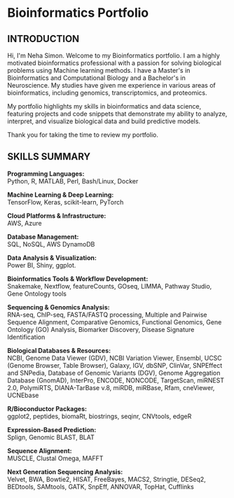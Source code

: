 

# Bioinformatics Portfolio

## INTRODUCTION
Hi, I'm Neha Simon. Welcome to my Bioinformatics portfolio. I am a highly motivated bioinformatics professional with a passion for solving  biological problems using Machine learning methods. I have a Master's in Bioinformatics and Computational Biology and a Bachelor's in Neuroscience. My studies have given me experience in various areas of bioinformatics, including genomics, transcriptomics, and proteomics.

My portfolio highlights my skills in bioinformatics and data science, featuring projects and code snippets that demonstrate my ability to analyze, interpret, and visualize biological data and build predictive models.  

Thank you for taking the time to review my portfolio.

## SKILLS SUMMARY
**Programming Languages:**  
Python, R, MATLAB, Perl, Bash/Linux, Docker

**Machine Learning & Deep Learning:**  
TensorFlow, Keras, scikit-learn, PyTorch

**Cloud Platforms & Infrastructure:**  
AWS, Azure

**Database Management:**  
SQL, NoSQL, AWS DynamoDB

**Data Analysis & Visualization:**  
Power BI, Shiny, ggplot.

**Bioinformatics Tools & Workflow Development:**  
Snakemake, Nextflow, featureCounts, GOseq, LIMMA, Pathway Studio, Gene Ontology tools

**Sequencing & Genomics Analysis:**  
RNA-seq, ChIP-seq, FASTA/FASTQ processing, Multiple and Pairwise Sequence Alignment, Comparative Genomics, Functional Genomics, Gene Ontology (GO) Analysis, Biomarker Discovery, Disease Signature Identification

**Biological Databases & Resources:**  
NCBI, Genome Data Viewer (GDV), NCBI Variation Viewer, Ensembl, UCSC (Genome Browser, Table Browser), Galaxy, IGV, dbSNP, ClinVar, SNPEffect and SNPedia, Database of Genomic Variants (DGV), Genome Aggregation Database (GnomAD), InterPro, ENCODE, NONCODE, TargetScan, miRNEST 2.0, PolymiRTS, DIANA-TarBase v.8, miRDB, miRBase, Rfam, cneViewer, UCNEbase

**R/Bioconductor Packages:**  
ggplot2, peptides, biomaRt, biostrings, seqinr, CNVtools, edgeR

**Expression-Based Prediction:**  
Splign, Genomic BLAST, BLAT

**Sequence Alignment:**  
MUSCLE, Clustal Omega, MAFFT

**Next Generation Sequencing Analysis:**  
Velvet, BWA, Bowtie2, HISAT, FreeBayes, MACS2, Stringtie, DESeq2, BEDtools, SAMtools, GATK, SnpEff, ANNOVAR, TopHat, Cufflinks

